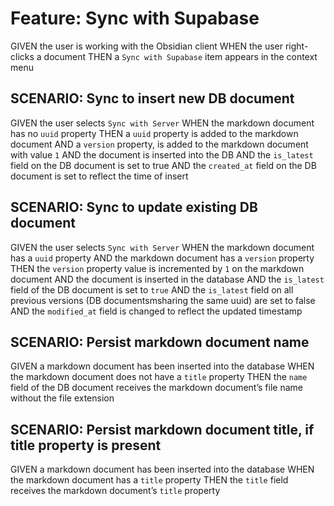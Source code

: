 # Feature: Sync with Supabase

GIVEN the user is working with the Obsidian client
WHEN the user right-clicks a document
THEN a `Sync with Supabase` item appears in the context menu

## SCENARIO: Sync to insert new DB document

GIVEN the user selects `Sync with Server`
WHEN the markdown document has no `uuid` property
THEN a `uuid` property is added to the markdown document 
AND a `version` property, is added to the markdown document with value `1`
AND the document is inserted into the DB
AND the `is_latest` field on the DB document is set to true
AND the `created_at` field on the DB document is set to reflect the time of insert

## SCENARIO: Sync to update existing DB document

GIVEN the user selects `Sync with Server`
WHEN the markdown document has a `uuid` property
AND the markdown document has a `version` property 
THEN the `version` property value is incremented by `1` on the markdown document
AND the document is inserted in the database
AND the `is_latest` field of the DB document is set to `true`
AND the `is_latest` field on all previous versions (DB documentsmsharing the same uuid) are set to false
AND the `modified_at` field is changed to reflect the updated timestamp

## SCENARIO: Persist markdown document name

GIVEN a markdown document has been inserted into the database
WHEN the markdown document does not have a `title` property
THEN the `name` field of the DB document receives the markdown document’s file name without the file extension

## SCENARIO: Persist markdown document title, if title property is present

GIVEN a markdown document has been inserted into the database
WHEN the markdown document has a `title` property
THEN the `title` field receives the markdown document’s `title` property